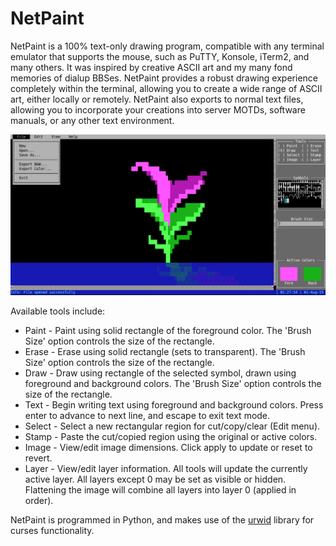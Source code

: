 # NetPaint
NetPaint is a 100% text-only drawing program, compatible with any terminal emulator that supports the mouse, such as PuTTY, Konsole, iTerm2, and many others.  It was inspired by creative ASCII art and my many fond memories of dialup BBSes.  NetPaint provides a robust drawing experience completely within the terminal, allowing you to create a wide range of ASCII art, either locally or remotely.  NetPaint also exports to normal text files, allowing you to incorporate your creations into server MOTDs, software manuals, or any other text environment.

![NetPaint screenshot](screenshot.png)

Available tools include:
* Paint - Paint using solid rectangle of the foreground color.  The 'Brush Size' option controls the size of the rectangle.
* Erase - Erase using solid rectangle (sets to transparent).  The 'Brush Size' option controls the size of the rectangle.
* Draw - Draw using rectangle of the selected symbol, drawn using foreground and background colors.  The 'Brush Size' option controls the size of the rectangle.
* Text - Begin writing text using foreground and background colors. Press enter to advance to next line, and escape to exit text mode.
* Select - Select a new rectangular region for cut/copy/clear (Edit menu).
* Stamp - Paste the cut/copied region using the original or active colors.
* Image - View/edit image dimensions.  Click apply to update or reset to revert.
* Layer - View/edit layer information.  All tools will update the currently active layer.  All layers except 0 may be set as visible or hidden. Flattening the image will combine all layers into layer 0 (applied in order).

NetPaint is programmed in Python, and makes use of the [urwid](http://urwid.org/) library for curses functionality.
